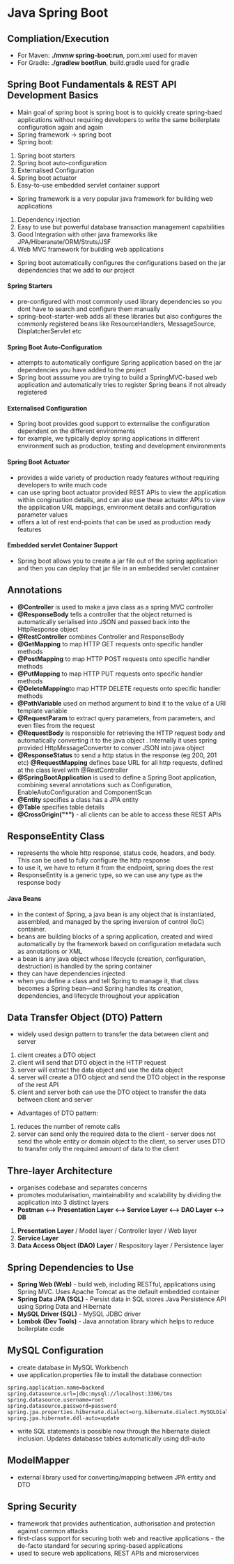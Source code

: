 # Java Spring Boot

## Compliation/Execution
- For Maven: **./mvnw spring-boot:run**, pom.xml used for maven
- For Gradle: **./gradlew bootRun**, build.gradle used for gradle

## Spring Boot Fundamentals & REST API Development Basics
- Main goal of spring boot is spring boot is to quickly create spring-baed applications without requiring developers to write the same boilerplate configuration again and again
- Spring framework -> spring boot
- Spring boot:
1. Spring boot starters
2. Spring boot auto-configuration
3. Externalised Configuration
4. Spring boot actuator
5. Easy-to-use embedded servlet container support
- Spring framework is a very popular java framework for building web applications
1. Dependency injection
2. Easy to use but powerful database transaction management capabilities
3. Good Integration  with other java frameworks like JPA/Hiberanate/ORM/Struts/JSF
4. Web MVC framework for building web applications
- Spring boot automatically configures the configurations based on the jar dependencies that we add to our project

#### Spring Starters
- pre-configured with most commonly used library dependencies so you dont have to search and configure them manually
- spring-boot-starter-web adds all these libraries but also configures the commonly registered beans like ResourceHandlers, MessageSource, DisplatcherServlet etc
#### Spring Boot Auto-Configuration
- attempts to automatically configure Spring application based on the jar dependencies you have added to the project
- Spring boot asssume you are trying to build a SpringMVC-based web application and automatically tries to register Spring beans if not already registered
#### Externalised Configuration
- Spring boot provides good support to externalise the configuration dependent on the different environments
- for example, we typically deploy spring applications in different environment such as production, testing and development environments
#### Spring Boot Actuator
- provides a wide variety of production ready features without requiring developers to write much code
- can use spring boot actuator provided REST APIs to view the application within congiruation details, and can also use these actuator APIs to view the application URL mappings, environment details and configuration parameter values
- offers a lot of rest end-points that can be used as production ready features
#### Embedded servlet Container Support
- Spring boot allows you to create a jar file out of the spring application and then you can deploy that jar file in an embedded servlet container

## Annotations
- **@Controller** is used to make a java class as a spring MVC controller
- **@ResponseBody** tells a controller that the object returned is automatically serialised into JSON and passed back into the HttpResponse object
- **@RestController** combines Controller and ResponseBody
- **@GetMapping** to map HTTP GET requests onto specific handler methods
-  **@PostMapping** to map HTTP POST requests onto specific handler methods
- **@PutMapping** to map HTTP PUT requests onto specific handler methods
- **@DeleteMapping**to map HTTP DELETE requests onto specific handler methods
- **@PathVariable** used on method argument to bind it to the value of a URI template variable
- **@RequestParam** to extract query parameters, from parameters, and even files from the request
- **@RequestBody** is responsible for retrieving the HTTP request body and automatically converting it to the java object . Internally it uses spring provided HttpMessageConverter to conver JSON into java object
- **@ResponseStatus** to send a http status in the response (eg 200, 201 etc)
 **@RequestMapping** defines base URL for all http requests, defined at the class level with @RestController
 - **@SpringBootApplication** is used to define a Spring Boot application, combining several annotations such as Configuration, EnableAutoConfiguration and ComponentScan
 - **@Entity** specifies a class has a JPA entity
 - **@Table** specifies table details
 - **@CrossOrigin("*")** - all clients can be able to access these REST APIs

## ResponseEntity Class
- represents the whole http response, status code, headers, and body. This can be used to fully configure the http response
- to use it, we have to return it from the endpoint, spring does the rest
- ResponseEntity is a generic type, so we can use any type as the response body

#### Java Beans
- in the context of Spring, a java bean is any object that is instantiated, assembled, and managed by the spring inversion of control (IoC) container. 
- beans are building blocks of a spring application, created and wired automatically by the framework based on configuration metadata such as annotations or XML
- a bean is any java object whose lifecycle (creation, configuration, destruction) is handled by the spring container
- they can have dependencies injected
- when you define a class and tell Spring to manage it, that class becomes a Spring bean—and Spring handles its creation, dependencies, and lifecycle throughout your application

## Data Transfer Object (DTO) Pattern
- widely used design pattern to transfer the data between client and server
1. client creates a DTO object  
2. client will send that DTO object in the HTTP request 
3. server will extract the data object and use the data object
4. server will create a DTO object and send the DTO object in the response of the rest API
5. client and server both can use the DTO object to transfer the data between client and server
- Advantages of DTO pattern:
1. reduces the number of remote calls
2. server can send only the required data to the client - server does not send the whole entity or domain object to the client, so server uses DTO to transfer only the required amount of data to the client

## Thre-layer Architecture
- organises codebase and separates concerns
- promotes modularisation, maintainability and scalability by dividing the application into 3 distinct layers
- **Postman <--> Presentation Layer <--> Service Layer <--> DAO Layer <--> DB**
1. **Presentation Layer** / Model layer / Controller layer / Web layer
2. **Service Layer** 
3. **Data Access Object (DAO) Layer** / Respository layer / Persistence layer

## Spring Dependencies to Use
- **Spring Web (Web)** -  build web, including RESTful, applications using Spring MVC. Uses Apache Tomcat as the default embedded container
- **Spring Data JPA (SQL)** - Persist data in SQL stores Java Persistence API using Spring Data and Hibernate
- **MySQL Driver (SQL)** - MySQL JDBC driver
- **Lombok (Dev Tools)** - Java annotation library which helps to reduce boilerplate code

## MySQL Configuration
- create database in MySQL Workbench
- use application.properties file to install the database connection
```properties
spring.application.name=backend
spring.datasource.url=jdbc:mysql://localhost:3306/tms
spring.datasource.username=root
spring.datasource.password=password
spring.jpa.properties.hibernate.dialect=org.hibernate.dialect.MySQLDialect
spring.jpa.hibernate.ddl-auto=update
```
- write SQL statements is possible now through the hibernate dialect inclusion. Updates databasse tables automatically using ddl-auto

## ModelMapper
- external library used for converting/mapping between JPA entity and DTO

## Spring Security
- framework that provides authentication, authorisation and protection against common attacks
- first-class support for securing both web and reactive applications - the de-facto standard for securing spring-based applications
- used to secure web applications, REST APIs and microservices 